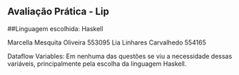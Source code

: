 ## Avaliação Prática - Lip

##Linguagem escolhida: Haskell

Marcella Mesquita Oliveira 553095
Lia Linhares Carvalhedo 554165

Dataflow Variables: Em nenhuma das questôes se viu a necessidade dessas variáveis, principalmente pela escolha da linguagem Haskell. 

